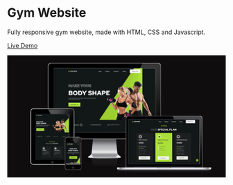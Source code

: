 # Gym Website

Fully responsive gym website, made with HTML, CSS and Javascript.

[Live Demo](https://valeriodiberti.github.io/gym-website/)

![](gym-website-preview.png)
